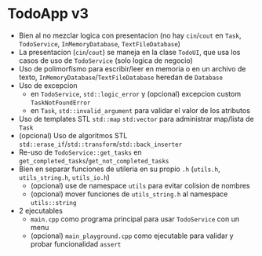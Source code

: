 # TodoApp v3

- Bien al no mezclar logica con presentacion (no hay `cin`/`cout` en `Task`,
  `TodoService`, `InMemoryDatabase`, `TextFileDatabase`)
- La presentacion (`cin`/`cout`) se maneja en la clase `TodoUI`, que usa los
  casos de uso de `TodoService` (solo logica de negocio)
- Uso de polimorfismo para escribir/leer en memoria o en un archivo de texto,
  `InMemoryDatabase`/`TextFileDatabase` heredan de `Database`
- Uso de excepcion
  - en `TodoService`, `std::logic_error` y (opcional) excepcion custom
    `TaskNotFoundError`
  - en `Task`, `std::invalid_argument` para validar el valor de los atributos
- Uso de templates STL `std::map` `std:vector` para administrar map/lista de
  `Task`
- (opcional) Uso de algoritmos STL
  `std::erase_if`/`std::transform`/`std::back_inserter`
- Re-uso de `TodoService::get_tasks` en
  `get_completed_tasks`/`get_not_completed_tasks`
- Bien en separar funciones de utileria en su propio `.h` (`utils.h`,
  `utils_string.h`, `utils_io.h`)
  - (opcional) use de namespace `utils` para evitar colision de nombres
  - (opcional) mover funciones de `utils_string.h` al namespace `utils::string`
- 2 ejecutables
  - `main.cpp` como programa principal para usar `TodoService` con un menu
  - (opcional) `main_playground.cpp` como ejecutable para validar y probar
    funcionalidad `assert`
